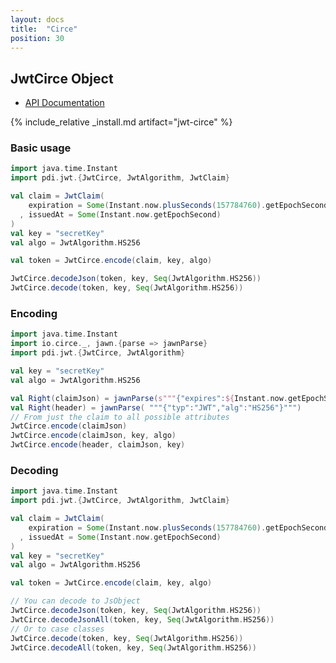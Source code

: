 ```yaml
---
layout: docs
title:  "Circe"
position: 30
---
```


## JwtCirce Object

- [API Documentation](https://jwt-scala.github.io/jwt-scala/api/pdi/jwt/JwtCirce$.html)

{% include_relative _install.md artifact="jwt-circe" %}

### Basic usage

```scala mdoc:reset
import java.time.Instant
import pdi.jwt.{JwtCirce, JwtAlgorithm, JwtClaim}

val claim = JwtClaim(
    expiration = Some(Instant.now.plusSeconds(157784760).getEpochSecond)
  , issuedAt = Some(Instant.now.getEpochSecond)
)
val key = "secretKey"
val algo = JwtAlgorithm.HS256

val token = JwtCirce.encode(claim, key, algo)

JwtCirce.decodeJson(token, key, Seq(JwtAlgorithm.HS256))
JwtCirce.decode(token, key, Seq(JwtAlgorithm.HS256))
```

### Encoding

```scala mdoc:reset
import java.time.Instant
import io.circe._, jawn.{parse => jawnParse}
import pdi.jwt.{JwtCirce, JwtAlgorithm}

val key = "secretKey"
val algo = JwtAlgorithm.HS256

val Right(claimJson) = jawnParse(s"""{"expires":${Instant.now.getEpochSecond}}""")
val Right(header) = jawnParse( """{"typ":"JWT","alg":"HS256"}""")
// From just the claim to all possible attributes
JwtCirce.encode(claimJson)
JwtCirce.encode(claimJson, key, algo)
JwtCirce.encode(header, claimJson, key)
```

### Decoding

```scala mdoc:reset
import java.time.Instant
import pdi.jwt.{JwtCirce, JwtAlgorithm, JwtClaim}

val claim = JwtClaim(
    expiration = Some(Instant.now.plusSeconds(157784760).getEpochSecond)
  , issuedAt = Some(Instant.now.getEpochSecond)
)
val key = "secretKey"
val algo = JwtAlgorithm.HS256

val token = JwtCirce.encode(claim, key, algo)

// You can decode to JsObject
JwtCirce.decodeJson(token, key, Seq(JwtAlgorithm.HS256))
JwtCirce.decodeJsonAll(token, key, Seq(JwtAlgorithm.HS256))
// Or to case classes
JwtCirce.decode(token, key, Seq(JwtAlgorithm.HS256))
JwtCirce.decodeAll(token, key, Seq(JwtAlgorithm.HS256))
```
